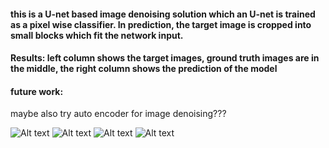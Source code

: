 
#### this is a U-net based image denoising solution which an U-net is trained as a pixel wise classifier. In prediction, the target image is cropped into small blocks which fit the network input.

#### Results: left column shows the target images, ground truth images are in the middle, the right column shows the prediction of the model

#### future work:
maybe also try auto encoder for image denoising???

![Alt text](https://github.com/Ao-Lee/text-image-denoising/raw/master/show/result/86.png)
![Alt text](https://github.com/Ao-Lee/text-image-denoising/raw/master/show/result/87.png)
![Alt text](https://github.com/Ao-Lee/text-image-denoising/raw/master/show/result/98.png)
![Alt text](https://github.com/Ao-Lee/text-image-denoising/raw/master/show/result/99.png)





